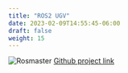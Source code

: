 ```yaml
---
title: "ROS2 UGV"
date: 2023-02-09T14:55:45-06:00
draft: false
weight: 15
---
```


![Rosmaster](/images/Rosmaster.png?width=500)
[Github project link](https://github.com/kwilkinson7/ugv_ros2)

